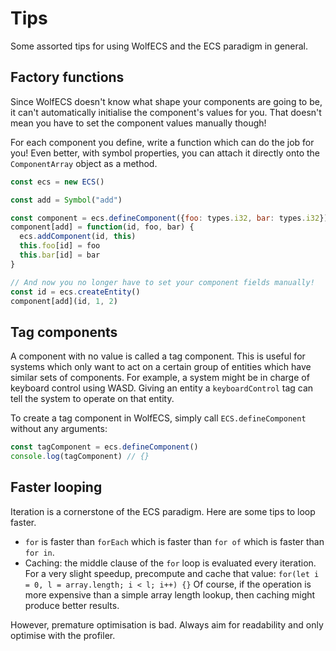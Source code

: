 # Tips
Some assorted tips for using WolfECS and the ECS paradigm in general.

## Factory functions
Since WolfECS doesn't know what shape your components are going to be, it can't automatically initialise the component's values for you. That doesn't mean you have to set the component values manually though!

For each component you define, write a function which can do the job for you! Even better, with symbol properties, you can attach it directly onto the `ComponentArray` object as a method.

```js
const ecs = new ECS()

const add = Symbol("add")

const component = ecs.defineComponent({foo: types.i32, bar: types.i32})
component[add] = function(id, foo, bar) {
  ecs.addComponent(id, this)
  this.foo[id] = foo
  this.bar[id] = bar
}

// And now you no longer have to set your component fields manually!
const id = ecs.createEntity()
component[add](id, 1, 2)
```

## Tag components
A component with no value is called a tag component. This is useful for systems which only want to act on a certain group of entities which have similar sets of components. For example, a system might be in charge of keyboard control using WASD. Giving an entity a `keyboardControl` tag can tell the system to operate on that entity.

To create a tag component in WolfECS, simply call `ECS.defineComponent` without any arguments:

```js
const tagComponent = ecs.defineComponent()
console.log(tagComponent) // {}
```

## Faster looping
Iteration is a cornerstone of the ECS paradigm. Here are some tips to loop faster.

- `for` is faster than `forEach` which is faster than `for of` which is faster than `for in`.
- Caching: the middle clause of the `for` loop is evaluated every iteration. For a very slight speedup, precompute and cache that value: `for(let i = 0, l = array.length; i < l; i++) {}` Of course, if the operation is more expensive than a simple array length lookup, then caching might produce better results.

However, premature optimisation is bad. Always aim for readability and only optimise with the profiler.
